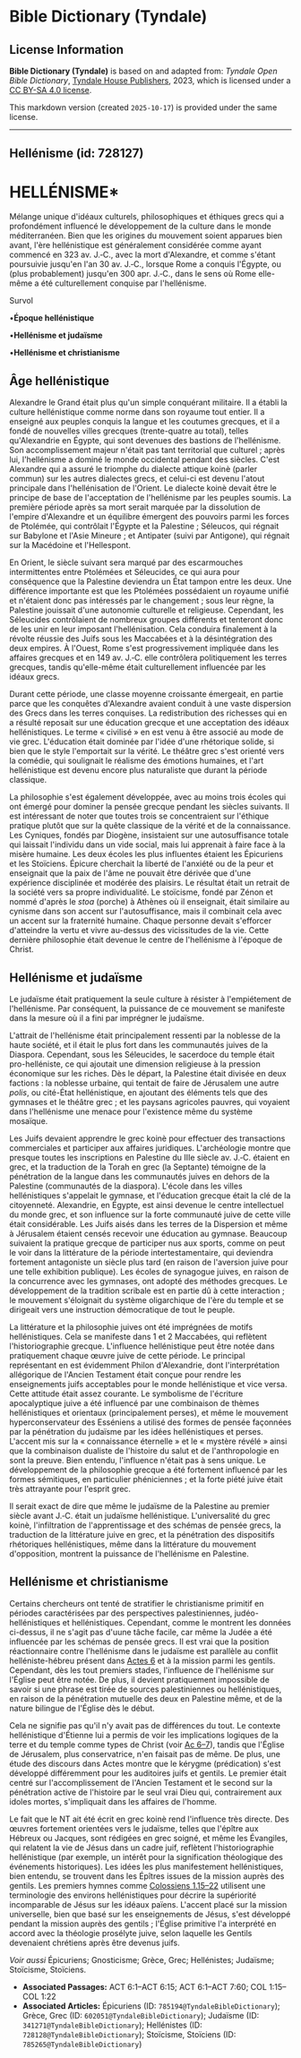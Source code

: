 # Bible Dictionary (Tyndale)

## License Information

**Bible Dictionary (Tyndale)** is based on and adapted from: _Tyndale Open Bible Dictionary_, [Tyndale House Publishers](https://tyndaleopenresources.com/), 2023, which is licensed under a [CC BY-SA 4.0 license](https://creativecommons.org/licenses/by-sa/4.0/legalcode.en).

This markdown version (created `2025-10-17`) is provided under the same license.



--------------------------------

## Hellénisme (id: 728127)

HELLÉNISME\*
============

Mélange unique d'idéaux culturels, philosophiques et éthiques grecs qui a profondément influencé le développement de la culture dans le monde méditerranéen. Bien que les origines du mouvement soient apparues bien avant, l'ère hellénistique est généralement considérée comme ayant commencé en 323 av. J.‑C., avec la mort d'Alexandre, et comme s'étant poursuivie jusqu'en l'an 30 av. J.‑C., lorsque Rome a conquis l'Égypte, ou (plus probablement) jusqu'en 300 apr. J.‑C., dans le sens où Rome elle\-même a été culturellement conquise par l'hellénisme.

Survol

•**Époque hellénistique**

•**Hellénisme et judaïsme**

•**Hellénisme et christianisme**

Âge hellénistique
-----------------

Alexandre le Grand était plus qu'un simple conquérant militaire. Il a établi la culture hellénistique comme norme dans son royaume tout entier. Il a enseigné aux peuples conquis la langue et les coutumes grecques, et il a fondé de nouvelles villes grecques (trente\-quatre au total), telles qu'Alexandrie en Égypte, qui sont devenues des bastions de l'hellénisme. Son accomplissement majeur n'était pas tant territorial que culturel ; après lui, l'hellénisme a dominé le monde occidental pendant des siècles. C'est Alexandre qui a assuré le triomphe du dialecte attique koinè (parler commun) sur les autres dialectes grecs, et celui\-ci est devenu l'atout principale dans l'hellénisation de l'Orient. Le dialecte koinè devait être le principe de base de l'acceptation de l'hellénisme par les peuples soumis. La première période après sa mort serait marquée par la dissolution de l'empire d'Alexandre et un équilibre émergent des pouvoirs parmi les forces de Ptolémée, qui contrôlait l'Égypte et la Palestine ; Séleucos, qui régnait sur Babylone et l'Asie Mineure ; et Antipater (suivi par Antigone), qui régnait sur la Macédoine et l'Hellespont.

En Orient, le siècle suivant sera marqué par des escarmouches intermittentes entre Ptolémées et Séleucides, ce qui aura pour conséquence que la Palestine deviendra un État tampon entre les deux. Une différence importante est que les Ptolémées possédaient un royaume unifié et n'étaient donc pas intéressés par le changement ; sous leur règne, la Palestine jouissait d'une autonomie culturelle et religieuse. Cependant, les Séleucides contrôlaient de nombreux groupes différents et tenteront donc de les unir en leur imposant l'hellénisation. Cela conduira finalement à la révolte réussie des Juifs sous les Maccabées et à la désintégration des deux empires. À l'Ouest, Rome s'est progressivement impliquée dans les affaires grecques et en 149 av. J.‑C. elle contrôlera politiquement les terres grecques, tandis qu'elle\-même était culturellement influencée par les idéaux grecs.

Durant cette période, une classe moyenne croissante émergeait, en partie parce que les conquêtes d'Alexandre avaient conduit à une vaste dispersion des Grecs dans les terres conquises. La redistribution des richesses qui en a résulté reposait sur une éducation grecque et une acceptation des idéaux hellénistiques. Le terme « civilisé » en est venu à être associé au mode de vie grec. L'éducation était dominée par l'idée d'une rhétorique solide, si bien que le style l'emportait sur la vérité. Le théâtre grec s'est orienté vers la comédie, qui soulignait le réalisme des émotions humaines, et l'art hellénistique est devenu encore plus naturaliste que durant la période classique.

La philosophie s'est également développée, avec au moins trois écoles qui ont émergé pour dominer la pensée grecque pendant les siècles suivants. Il est intéressant de noter que toutes trois se concentraient sur l'éthique pratique plutôt que sur la quête classique de la vérité et de la connaissance. Les Cyniques, fondés par Diogène, insistaient sur une autosuffisance totale qui laissait l'individu dans un vide social, mais lui apprenait à faire face à la misère humaine. Les deux écoles les plus influentes étaient les Épicuriens et les Stoïciens. Épicure cherchait la liberté de l'anxiété ou de la peur et enseignait que la paix de l'âme ne pouvait être dérivée que d'une expérience disciplinée et modérée des plaisirs. Le résultat était un retrait de la société vers sa propre individualité. Le stoïcisme, fondé par Zénon et nommé d'après le *stoa* (porche) à Athènes où il enseignait, était similaire au cynisme dans son accent sur l'autosuffisance, mais il combinait cela avec un accent sur la fraternité humaine. Chaque personne devait s'efforcer d'atteindre la vertu et vivre au\-dessus des vicissitudes de la vie. Cette dernière philosophie était devenue le centre de l'hellénisme à l'époque de Christ.

Hellénisme et judaïsme
----------------------

Le judaïsme était pratiquement la seule culture à résister à l'empiétement de l'hellénisme. Par conséquent, la puissance de ce mouvement se manifeste dans la mesure où il a fini par imprégner le judaïsme.

L'attrait de l'hellénisme était principalement ressenti par la noblesse de la haute société, et il était le plus fort dans les communautés juives de la Diaspora. Cependant, sous les Séleucides, le sacerdoce du temple était pro\-helléniste, ce qui ajoutait une dimension religieuse à la pression économique sur les riches. Dès le départ, la Palestine était divisée en deux factions : la noblesse urbaine, qui tentait de faire de Jérusalem une autre *polis*, ou cité\-État hellénistique, en ajoutant des éléments tels que des gymnases et le théâtre grec ; et les paysans agricoles pauvres, qui voyaient dans l'hellénisme une menace pour l'existence même du système mosaïque.

Les Juifs devaient apprendre le grec koinè pour effectuer des transactions commerciales et participer aux affaires juridiques. L'archéologie montre que presque toutes les inscriptions en Palestine du IIIe siècle av. J.‑C. étaient en grec, et la traduction de la Torah en grec (la Septante) témoigne de la pénétration de la langue dans les communautés juives en dehors de la Palestine (communautés de la diaspora). L'école dans les villes hellénistiques s'appelait le gymnase, et l'éducation grecque était la clé de la citoyenneté. Alexandrie, en Égypte, est ainsi devenue le centre intellectuel du monde grec, et son influence sur la forte communauté juive de cette ville était considérable. Les Juifs aisés dans les terres de la Dispersion et même à Jérusalem étaient censés recevoir une éducation au gymnase. Beaucoup suivaient la pratique grecque de participer nus aux sports, comme on peut le voir dans la littérature de la période intertestamentaire, qui deviendra fortement antagoniste un siècle plus tard (en raison de l'aversion juive pour une telle exhibition publique). Les écoles de synagogue juives, en raison de la concurrence avec les gymnases, ont adopté des méthodes grecques. Le développement de la tradition scribale est en partie dû à cette interaction ; le mouvement s'éloignait du système oligarchique de l'ère du temple et se dirigeait vers une instruction démocratique de tout le peuple.

La littérature et la philosophie juives ont été imprégnées de motifs hellénistiques. Cela se manifeste dans 1 et 2 Maccabées, qui reflètent l'historiographie grecque. L'influence hellénistique peut être notée dans pratiquement chaque œuvre juive de cette période. Le principal représentant en est évidemment Philon d'Alexandrie, dont l'interprétation allégorique de l'Ancien Testament était conçue pour rendre les enseignements juifs acceptables pour le monde hellénistique et vice versa. Cette attitude était assez courante. Le symbolisme de l'écriture apocalyptique juive a été influencé par une combinaison de thèmes hellénistiques et orientaux (principalement perses), et même le mouvement hyperconservateur des Esséniens a utilisé des formes de pensée façonnées par la pénétration du judaïsme par les idées hellénistiques et perses. L'accent mis sur la « connaissance éternelle » et le « mystère révélé » ainsi que la combinaison dualiste de l'histoire du salut et de l'anthropologie en sont la preuve. Bien entendu, l'influence n'était pas à sens unique. Le développement de la philosophie grecque a été fortement influencé par les formes sémitiques, en particulier phéniciennes ; et la forte piété juive était très attrayante pour l'esprit grec.

Il serait exact de dire que même le judaïsme de la Palestine au premier siècle avant J.‑C. était un judaïsme hellénistique. L'universalité du grec koinè, l'infiltration de l'apprentissage et des schémas de pensée grecs, la traduction de la littérature juive en grec, et la pénétration des dispositifs rhétoriques hellénistiques, même dans la littérature du mouvement d'opposition, montrent la puissance de l'hellénisme en Palestine.

Hellénisme et christianisme
---------------------------

Certains chercheurs ont tenté de stratifier le christianisme primitif en périodes caractérisées par des perspectives palestiniennes, judéo\-hellénistiques et hellénistiques. Cependant, comme le montrent les données ci\-dessus, il ne s'agit pas d'uune tâche facile, car même la Judée a été influencée par les schémas de pensée grecs. Il est vrai que la position réactionnaire contre l'hellénisme dans le judaïsme est parallèle au conflit helléniste\-hébreu présent dans [Actes 6](https://ref.ly/Acts6:1-Acts6:15) et à la mission parmi les gentils. Cependant, dès les tout premiers stades, l'influence de l'hellénisme sur l'Église peut être notée. De plus, il devient pratiquement impossible de savoir si une phrase est tirée de sources palestiniennes ou hellénistiques, en raison de la pénétration mutuelle des deux en Palestine même, et de la nature bilingue de l'Église dès le début.

Cela ne signifie pas qu'il n'y avait pas de différences du tout. Le contexte hellénistique d'Étienne lui a permis de voir les implications logiques de la terre et du temple comme types de Christ (voir [Ac 6–7](https://ref.ly/Acts6:1-Acts7:60)), tandis que l'Église de Jérusalem, plus conservatrice, n'en faisait pas de même. De plus, une étude des discours dans Actes montre que le kérygme (prédication) s'est développé différemment pour les auditoires juifs et gentils. Le premier était centré sur l'accomplissement de l'Ancien Testament et le second sur la pénétration active de l'histoire par le seul vrai Dieu qui, contrairement aux idoles mortes, s'impliquait dans les affaires de l'homme.

Le fait que le NT ait été écrit en grec koinè rend l'influence très directe. Des œuvres fortement orientées vers le judaïsme, telles que l'épître aux Hébreux ou Jacques, sont rédigées en grec soigné, et même les Évangiles, qui relatent la vie de Jésus dans un cadre juif, reflètent l'historiographie hellénistique (par exemple, un intérêt pour la signification théologique des événements historiques). Les idées les plus manifestement hellénistiques, bien entendu, se trouvent dans les Épîtres issues de la mission auprès des gentils. Les premiers hymnes comme [Colossiens 1\.15–22](https://ref.ly/Col1:15-Col1:22) utilisent une terminologie des environs hellénistiques pour décrire la supériorité incomparable de Jésus sur les idéaux païens. L'accent placé sur la mission universelle, bien que basé sur les enseignements de Jésus, s'est développé pendant la mission auprès des gentils ; l'Église primitive l'a interprété en accord avec la théologie prosélyte juive, selon laquelle les Gentils devenaient chrétiens après être devenus juifs.

*Voir aussi* Épicuriens; Gnosticisme; Grèce, Grec; Hellénistes; Judaïsme; Stoïcisme, Stoïciens.

* **Associated Passages:** ACT 6:1–ACT 6:15; ACT 6:1–ACT 7:60; COL 1:15–COL 1:22
* **Associated Articles:** Épicuriens (ID: `785194@TyndaleBibleDictionary`); Grèce, Grec (ID: `602051@TyndaleBibleDictionary`); Judaïsme (ID: `341271@TyndaleBibleDictionary`); Hellénistes (ID: `728128@TyndaleBibleDictionary`); Stoïcisme, Stoïciens (ID: `785265@TyndaleBibleDictionary`)

